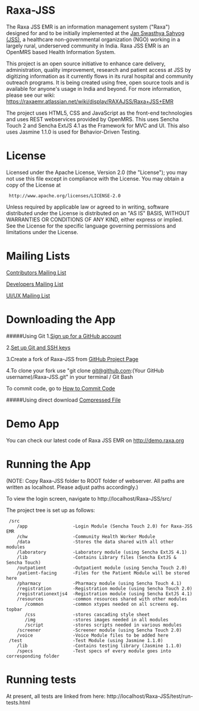 Raxa-JSS
========
The Raxa JSS EMR is an information management system ("Raxa") designed for and to be initially implemented at the [Jan Swasthya Sahyog (JSS)](http://jssbilaspur.org), a healthcare non-governmental organization (NGO) working in a largely rural, underserved community in India.
Raxa JSS EMR is an OpenMRS based Health Information System.

This project is an open source initiative to enhance care delivery, administration, quality improvement, research and patient access at JSS by digitizing information as it currently flows in its rural hospital and community outreach programs.  It is being created using free, open source tools and is available for anyone's usage in India and beyond.
For more information, please see our wiki:
https://raxaemr.atlassian.net/wiki/display/RAXAJSS/Raxa+JSS+EMR

The project uses HTML5, CSS and JavaScript as the front-end technologies and uses REST webservices provided by OpenMRS.
This uses Sencha Touch 2 and Sencha ExtJS 4.1 as the Framework for MVC and UI. This also uses Jasmine 1.1.0 is used for Behavior-Driven Testing.

License
=======
Licensed under the Apache License, Version 2.0 (the "License"); you may not use this file except in compliance with the License. 
You may obtain a copy of  the License at

     http://www.apache.org/licenses/LICENSE-2.0
     
Unless required by applicable law or agreed to in writing, software  distributed under the License is distributed on an "AS IS" 
BASIS, WITHOUT WARRANTIES OR CONDITIONS OF ANY KIND, either express or implied. See the License for the specific language governing 
permissions and limitations under the License.

Mailing Lists
=============
[Contributors Mailing List](https://groups.google.com/group/raxa-jss-emr-contributors)

[Developers Mailing List](https://groups.google.com/group/raxa-jss-emr-developers)

[UI/UX Mailing List](https://groups.google.com/group/raxa-jss-emr-uiux)


Downloading the App
===================
#####Using Git 
1.[Sign up for a GitHub account](https://github.com/signup/free)

2.[Set up Git and SSH keys](http://help.github.com/set-up-git-redirect/)

3.Create a fork of Raxa-JSS from [GitHub Project Page](https://github.com/Raxa/Raxa-JSS)

4.To clone your fork use "git clone git@github.com:(Your GitHub username)/Raxa-JSS.git" in your terminal / Git Bash

To commit code, go to [How to Commit Code](https://raxaemr.atlassian.net/wiki/display/RAXAJSS/Contributing+code+-+How+to+Commit+Code)

#####Using direct download
[Compressed File](https://github.com/Raxa/Raxa-JSS/zipball/master)

Demo App
========
You can check our latest code of Raxa JSS EMR on http://demo.raxa.org

Running the App
===============
(NOTE: Copy Raxa-JSS folder to ROOT folder of webserver. All paths are written as localhost. Please adjust paths accordingly.) 

To view the login screen, navigate to http://localhost/Raxa-JSS/src/

The project tree is set up as follows:

     /src    
        /app                 -Login Module (Sencha Touch 2.0) for Raxa-JSS EMR
        /chw                 -Community Health Worker Module
        /data                -Stores the data shared with all other modules
        /laboratory          -Laboratory module (using Sencha ExtJS 4.1)
        /lib                 -Contains Library files (Sencha ExtJS & Sencha Touch)
        /outpatient          -Outpatient module (using Sencha Touch 2.0)         
        /patient-facing      -Files for the Patient Module will be stored here
        /pharmacy            -Pharmacy module (using Sencha Touch 4.1)           
        /registration        -Registration module (using Sencha Touch 2.0)       
        /registrationextjs4  -Registration module (using Sencha ExtJS 4.1)       
        /resources           -common resources shared with other modules    
           /common           -common xtypes needed on all screens eg. topbar
           /css              -stores cascading style sheet
           /img              -stores images needed in all modules
           /script           -stores scripts needed in various modules
        /screener            -Screener module (using Sencha Touch 2.0)
        /voice               -Voice Module files to be added here
     /test                   -Test Module (using Jasmine 1.1.0)
        /lib                 -Contains testing library (Jasmine 1.1.0)
        /specs               -Test specs of every module goes into corresponding folder
              
              
Running tests
=============
At present, all tests are linked from here:
http://localhost/Raxa-JSS/test/run-tests.html